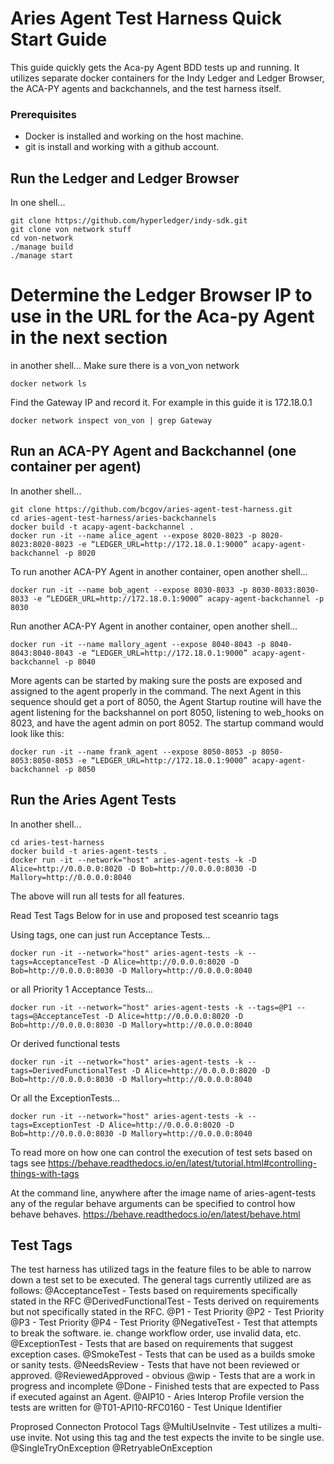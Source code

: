 # Aries Agent Test Harness Quick Start Guide

This guide quickly gets the Aca-py Agent BDD tests up and running. It utilizes separate docker containers for the Indy Ledger and Ledger Browser, the ACA-PY agents and backchannels, and the test harness itself. 

### Prerequisites
- Docker is installed and working on the host machine.
- git is install and working with a github account.

## Run the Ledger and Ledger Browser
In one shell...
```
git clone https://github.com/hyperledger/indy-sdk.git
git clone von network stuff
cd von-network
./manage build
./manage start
```

# Determine the Ledger Browser IP to use in the URL for the Aca-py Agent in the next section
in another shell...
Make sure there is a von_von network
```
docker network ls
```
Find the Gateway IP and record it. For example in this guide it is 172.18.0.1
```
docker network inspect von_von | grep Gateway
```

## Run an ACA-PY Agent and Backchannel (one container per agent)
In another shell...
```
git clone https://github.com/bcgov/aries-agent-test-harness.git
cd aries-agent-test-harness/aries-backchannels
docker build -t acapy-agent-backchannel .
docker run -it --name alice_agent --expose 8020-8023 -p 8020-8023:8020-8023 -e “LEDGER_URL=http://172.18.0.1:9000” acapy-agent-backchannel -p 8020
```
To run another ACA-PY Agent in another container, open another shell...
```
docker run -it --name bob_agent --expose 8030-8033 -p 8030-8033:8030-8033 -e “LEDGER_URL=http://172.18.0.1:9000” acapy-agent-backchannel -p 8030
```
Run another ACA-PY Agent in another container, open another shell...
```
docker run -it --name mallory_agent --expose 8040-8043 -p 8040-8043:8040-8043 -e “LEDGER_URL=http://172.18.0.1:9000” acapy-agent-backchannel -p 8040
```

More agents can be started by making sure the posts are exposed and assigned to the agent properly in the command. The next Agent in this sequence should get a port of 8050, the Agent Startup routine will have the agent listening for the backshannel on port 8050, listening to web_hooks on 8023, and have the agent admin on port 8052. The startup command would look like this:
```
docker run -it --name frank_agent --expose 8050-8053 -p 8050-8053:8050-8053 -e “LEDGER_URL=http://172.18.0.1:9000” acapy-agent-backchannel -p 8050
```

## Run the Aries Agent Tests
In another shell...
```
cd aries-test-harness
docker build -t aries-agent-tests .  
docker run -it --network="host" aries-agent-tests -k -D Alice=http://0.0.0.0:8020 -D Bob=http://0.0.0.0:8030 -D Mallory=http://0.0.0.0:8040
```
The above will run all tests for all features. 

Read Test Tags Below for in use and proposed test sceanrio tags

Using tags, one can just run Acceptance Tests...
```
docker run -it --network="host" aries-agent-tests -k --tags=AcceptanceTest -D Alice=http://0.0.0.0:8020 -D Bob=http://0.0.0.0:8030 -D Mallory=http://0.0.0.0:8040
```
or all Priority 1 Acceptance Tests...
```
docker run -it --network="host" aries-agent-tests -k --tags=@P1 --tags=@AcceptanceTest -D Alice=http://0.0.0.0:8020 -D Bob=http://0.0.0.0:8030 -D Mallory=http://0.0.0.0:8040
```
Or derived functional tests
```
docker run -it --network="host" aries-agent-tests -k --tags=DerivedFunctionalTest -D Alice=http://0.0.0.0:8020 -D Bob=http://0.0.0.0:8030 -D Mallory=http://0.0.0.0:8040
```
Or all the ExceptionTests...
```
docker run -it --network="host" aries-agent-tests -k --tags=ExceptionTest -D Alice=http://0.0.0.0:8020 -D Bob=http://0.0.0.0:8030 -D Mallory=http://0.0.0.0:8040
```

To read more on how one can control the execution of test sets based on tags see https://behave.readthedocs.io/en/latest/tutorial.html#controlling-things-with-tags

At the command line, anywhere after the image name of aries-agent-tests any of the regular behave arguments can be specified to control how behave behaves. https://behave.readthedocs.io/en/latest/behave.html


## Test Tags
The test harness has utilized tags in the feature files to be able to narrow down a test set to be executed. The general tags currently utilized are as follows:
@AcceptanceTest - Tests based on requirements specifically stated in the RFC
@DerivedFunctionalTest - Tests derived on requirements but not specifically stated in the RFC.
@P1 - Test Priority
@P2 - Test Priority
@P3 - Test Priority
@P4 - Test Priority
@NegativeTest - Test that attempts to break the software. ie. change workflow order, use invalid data, etc.
@ExceptionTest - Tests that are based on requirements that suggest exception cases.
@SmokeTest - Tests that can be used as a builds smoke or sanity tests.
@NeedsReview - Tests that have not been reviewed or approved.
@ReviewedApproved - obvious
@wip - Tests that are a work in progress and incomplete
@Done - Finished tests that are expected to Pass if executed against an Agent.
@AIP10 - Aries Interop Profile version the tests are written for
@T01-API10-RFC0160 - Test Unique Identifier

Proprosed Connecton Protocol Tags
@MultiUseInvite - Test utilizes a multi-use invite. Not using this tag and the test expects the invite to be single use.
@SingleTryOnException
@RetryableOnException